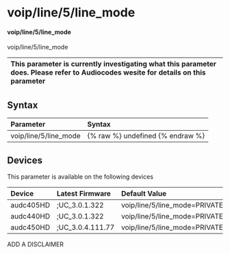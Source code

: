 ﻿---
description: voip/line/5/line_mode
search: false
---

# voip/line/5/line_mode

#### voip/line/5/line_mode

voip/line/5/line_mode


| This parameter is currently investigating what this parameter does. Please refer to Audiocodes wesite for details on this parameter | 
| :--- |

## Syntax
| Parameter | Syntax |
| :--- | :--- |
|voip/line/5/line_mode | {% raw %} undefined {% endraw %}|

## Devices
This parameter is available on the following devices

| Device | Latest Firmware | Default Value |
|:---|:---|:---|
| audc405HD | ;UC_3.0.1.322 | voip/line/5/line_mode=PRIVATE 
| audc440HD | ;UC_3.0.1.322 | voip/line/5/line_mode=PRIVATE 
| audc450HD | ;UC_3.0.4.111.77 | voip/line/5/line_mode=PRIVATE 

ADD A DISCLAIMER
